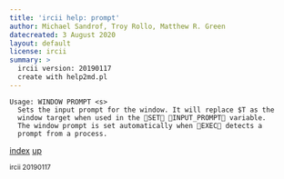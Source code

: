 ```yaml
---
title: 'ircii help: prompt'
author: Michael Sandrof, Troy Rollo, Matthew R. Green
datecreated: 3 August 2020
layout: default
license: ircii
summary: >
  ircii version: 20190117
  create with help2md.pl
---
```

```
Usage: WINDOW PROMPT <s>
  Sets the input prompt for the window. It will replace $T as the 
  window target when used in the SET INPUT_PROMPT variable.
  The window prompt is set automatically when EXEC detects a 
  prompt from a process.
```

[index](index.html)
[up](..)

<small> ircii 20190117 </small>
